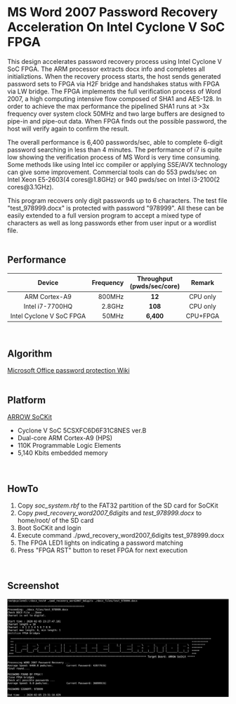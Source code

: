 # MS Word 2007 Password Recovery Acceleration On Intel Cyclone V SoC FPGA
This design accelerates password recovery process using Intel Cyclone V SoC FPGA. The ARM processor extracts docx info and completes all initializtions. When the recovery process starts, the host sends generated password sets to FPGA via H2F bridge and handshakes status with FPGA via LW bridge. The FPGA implements the full verification process of Word 2007, a high computing intensive flow composed of SHA1 and AES-128. In order to achieve the max performance the pipelined SHA1 runs at >3x frequency over system clock 50MHz and two large buffers are designed to pipe-in and pipe-out data. When FPGA finds out the possible password, the host will verify again to confirm the result. 

The overall performance is 6,400 passwords/sec, able to complete 6-digit password searching in less than 4 minutes. The performance of i7 is quite low showing the verification process of MS Word is very time consuming. Some methods like using Intel icc compiler or applying SSE/AVX technology can give some improvement. Commercial tools can do 553 pwds/sec on Intel Xeon E5-2603(4 cores\@1.8GHz) or 940 pwds/sec on Intel i3-2100(2 cores\@3.1GHz).

This program recovers only digit passwords up to 6 characters. The test file "test_978999.docx" is protected with password "978999". All these can be easily extended to a full version program to accept a mixed type of characters as well as long passwords ether from user input or a wordlist file. 
<br/>
<br/>

Performance
------
| Device | Frequency | Throughput<br/>(pwds/sec/core) | Remark |
| :---: | ---: | :---: | :---: |
| ARM Cortex-A9 | 800MHz | **12**  | CPU only |
| Intel i7-7700HQ | 2.8GHz | **108** | CPU only |
| Intel Cyclone V SoC FPGA | 50MHz | **6,400** | CPU+FPGA |

<br/>

Algorithm
------
[Microsoft Office password protection Wiki](https://en.wikipedia.org/wiki/Microsoft_Office_password_protection)
<br/>
<br/>

Platform
------
[ARROW SoCKit](https://www.arrow.com/en/products/sockit/arrow-development-tools)
* Cyclone V SoC 5CSXFC6D6F31C8NES ver.B
* Dual-core ARM Cortex-A9 (HPS)
* 110K Programmable Logic Elements
* 5,140 Kbits embedded memory
<br/>

HowTo
------
1. Copy *soc_system.rbf* to the FAT32 partition of the SD card for SoCKit
2. Copy *pwd_recovery_word2007_6digits* and *test_978999.docx* to home/root/ of the SD card
3. Boot SoCKit and login
4. Execute command
	./pwd_recovery_word2007_6digits test_978999.docx
5. The FPGA LED1 lights on indicating a password matching
6. Press "FPGA RST" button to reset FPGA for next execution
<br/>

Screenshot
------
![](result_screenshot.png)

